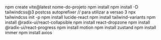 npm create vite@latest nome-do-projeto
npm install
npm install -D tailwindcss@3 postcss autoprefixer // para utilizar a versao 3
npx tailwindcss init -p
npm install lucide-react
npm install tailwind-variants
npm install @radix-ui/react-collapsible
npm install react-dropzone
npm install @radix-ui/react-progress
npm install motion
npm install zustand
npm install immer
npm install axios

